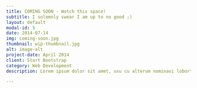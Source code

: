 ```yaml
---
title: COMING SOON - Watch this space!
subtitle: I solemnly swear I am up to no good ;)
layout: default
modal-id: 5
date: 2014-07-14
img: coming-soon.jpg
thumbnail: wip-thumbnail.jpg
alt: image-alt
project-date: April 2014
client: Start Bootstrap
category: Web Development
description: Lorem ipsum dolor sit amet, usu cu alterum nominavi lobortis. At duo novum diceret. Tantas apeirian vix et, usu sanctus postulant inciderint ut, populo diceret necessitatibus in vim. Cu eum dicam feugiat noluisse.

---
```

